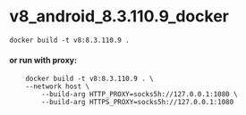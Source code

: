 # v8_android_8.3.110.9_docker


```
docker build -t v8:8.3.110.9 .
```

#### or run with proxy: 
```
    docker build -t v8:8.3.110.9 . \
    --network host \
        --build-arg HTTP_PROXY=socks5h://127.0.0.1:1080 \
        --build-arg HTTPS_PROXY=socks5h://127.0.0.1:1080
        
```
